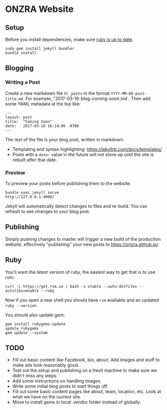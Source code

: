 # ONZRA Website

## Setup

Before you install dependencies, make sure [ruby is up to date](#Ruby).

    sudo gem install jekyll bundler
    bundle install

## Blogging

### Writing a Post

Create a new markdown file in `_posts` in the format `YYYY-MM-DD-post-title.md`. For example, "2017-03-16-blog-coming-soon.md`. Then add some YAML metadata at the top like:

    ---
    layout: post
    title:  "Coming Soon"
    date:   2017-03-16 16:14:06 -0700
    ---

The rest of the file is your blog post, written in markdown.

- Templating and syntax highlighting: https://jekyllrb.com/docs/templates/
- Posts with a `date:` value in the future will not show up until the site is rebuilt after that date.

### Preview

To preview your posts before publishing them to the website:

    bundle exec jekyll serve
    http://127.0.0.1:4000/

Jekyll will automatically detect changes to files and re-build. You can refresh to see changes to your blog post.

## Publishing

Simply pushing changes to master will trigger a new build of the production website, effectively "publishing" your new posts to https://onzra.github.io/.

## Ruby

You'll want the latest version of ruby, the easiest way to get that is to use rvm:

    curl -L https://get.rvm.io | bash -s stable --auto-dotfiles --autolibs=enable --ruby

Now if you open a new shell you should have `rvm` available and an updated `ruby --version`.

You should also update gem:

    gem install rubygems-update
    update_rubygems
    gem update --system

## TODO

- Fill out basic content like Facebook, bio, about. Add images and stuff to make site look reasonably good.
- Test out the setup and publishing on a fresh machine to make sure we didn't miss any steps.
- Add some instructions on handling images.
- Write some initial blog posts to start things off.
- Fill out some basic content pages like about, team, location, etc. Look at what we have on the current site.
- Move to install gems in local .vendor folder instead of globally.
